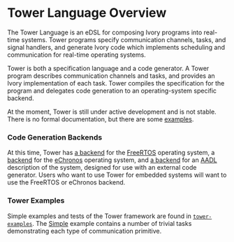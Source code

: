 # Tower Language Overview

The Tower Language is an eDSL for composing Ivory programs into real-time
systems.  Tower programs specify communication channels, tasks, and signal
handlers, and generate Ivory code which implements scheduling and communication
for real-time operating systems.


Tower is both a specification language and a code generator. A Tower program
describes communication channels and tasks, and provides an Ivory implementation
of each task. Tower compiles the specification for the program and delegates
code generation to an operating-system specific backend.

At the moment, Tower is still under active development and is not stable. There
is no formal documentation, but there are some [examples][examples].

### Code Generation Backends

At this time, Tower has [a backend][tower-freertos] for the [FreeRTOS][]
operating system, a [backend][tower-echronos] for the [eChronos] operating system, and [a backend][tower-aadl] for an [AADL][] description of the
system, designed for use with an external code generator. Users who want to use
Tower for embedded systems will want to use the FreeRTOS or eChronos backend.

[tower]: http://github.com/GaloisInc/tower
[tower-freertos]: https://github.com/GaloisInc/ivory-tower-stm32/tree/master/tower-freertos-stm32
[tower-echronos]: https://github.com/GaloisInc/ivory-tower-stm32/tree/master/tower-echronos-stm32
[tower-aadl]: http://github.com/GaloisInc/tower/tree/master/tower-aadl
[FreeRTOS]: http://freertos.org
[eChronos]: https://github.com/galoisinc/echronos/tree/master
[AADL]: https://www.sei.cmu.edu/architecture/research/model-based-engineering/aadl.cfm

### Tower Examples

Simple examples and tests of the Tower framework are found in
[`tower-examples`][examples]. The [Simple][] example contains a number of
trivial tasks demonstrating each type of communication primitive.

[examples]: https://github.com/GaloisInc/ivory-tower-stm32/tree/master/tower-freertos-stm32-tests
[Simple]: https://github.com/GaloisInc/ivory-tower-stm32/blob/master/tower-freertos-stm32-tests/examples/Simple.hs


